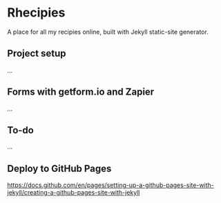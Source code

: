 # Rhecipies
A place for all my recipies online, built with Jekyll static-site generator.

## Project setup
...

## Forms with getform.io and Zapier
...

## To-do
...


## Deploy to GitHub Pages
https://docs.github.com/en/pages/setting-up-a-github-pages-site-with-jekyll/creating-a-github-pages-site-with-jekyll
